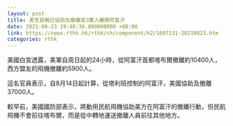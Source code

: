 ```yaml
---
layout: post
title: 美官員稱已協助及撤離逾3萬人離開阿富汗
date: 2021-08-23 19:48:36.000000000 +08:00
link: https://news.rthk.hk/rthk/ch/component/k2/1607231-20210823.htm
categories: rthk
---
```


美國白宮透露，美軍自周日起的24小時，從阿富汗首都喀布爾撤離約10400人，西方盟友的飛機撤離約5900人。

這名官員表示，自8月14日起計算，從塔利班控制的阿富汗，美國協助及撤離37000人。

較早前，美國國防部表示，將動用民航飛機協助美方在阿富汗的撤離行動，但民航飛機不會前往喀布爾，而是從中轉地運送撤離人員前往其他地方。
